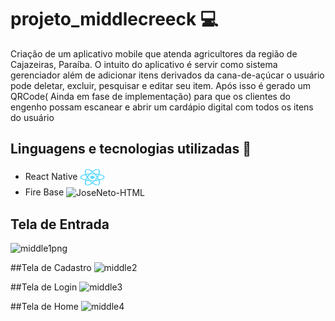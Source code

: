 # projeto_middlecreeck 💻
Criação de um aplicativo mobile que atenda agricultores da região de Cajazeiras, Paraíba. O intuito do aplicativo é servir como sistema gerenciador além de adicionar itens derivados da cana-de-açúcar o usuário pode deletar, excluir, pesquisar e editar seu item. Após isso é gerado um QRCode( Ainda em fase de implementação) para que os clientes do engenho possam escanear e abrir um cardápio digital com todos os itens do usuário

## Linguagens e tecnologias utilizadas 💠
  * React Native <img align="center" alt="JoseNeto-HTML" height="30" width="40" src="https://raw.githubusercontent.com/devicons/devicon/master/icons/react/react-original.svg">
  * Fire Base <img align="center" alt="JoseNeto-HTML" height="80" width="100" src="https://www.gstatic.com/devrel-devsite/prod/vab219352c525c8fb05bd0fd3ca06d9eb1d0a150a1bba4081d8880459dfe83504/firebase/images/lockup.svg">

## Tela de Entrada
![middle1png](https://user-images.githubusercontent.com/84688951/192668898-19339a8e-08b7-43e0-8749-6fe0a5a9b4b7.png)

##Tela de Cadastro
![middle2](https://user-images.githubusercontent.com/84688951/192668937-b49f663c-b897-43db-9838-d370834ea0ae.png)

##Tela de Login
![middle3](https://user-images.githubusercontent.com/84688951/192668965-a98aaa18-771d-46bd-80d9-dbc8effa641f.png)

##Tela de Home
![middle4](https://user-images.githubusercontent.com/84688951/192668994-a7791ae2-ef02-4af2-a2fe-be6b4294be7c.png)

